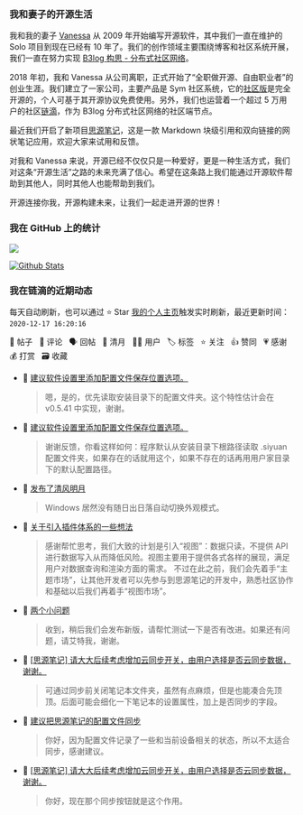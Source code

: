 ### 我和妻子的开源生活

我和我的妻子 [Vanessa](https://github.com/Vanessa219) 从 2009 年开始编写开源软件，其中我们一直在维护的 Solo 项目到现在已经有 10 年了。我们的创作领域主要围绕博客和社区系统开展，我们一直在努力实现 [B3log 构思 - 分布式社区网络](https://ld246.com/article/1546941897596)。

2018 年初，我和 Vanessa 从公司离职，正式开始了“全职做开源、自由职业者”的创业生涯。我们建立了一家公司，主要产品是 Sym 社区系统，它的[社区版](https://github.com/88250/symphony)是完全开源的，个人可基于其开源协议免费使用。另外，我们也运营着一个超过 5 万用户的社区[链滴](https://ld246.com)，作为 B3log 分布式社区网络的社区端节点。

最近我们开启了新项目[思源笔记](https://github.com/siyuan-note/siyuan)，这是一款 Markdown 块级引用和双向链接的网状笔记应用，欢迎大家来试用和反馈。

对我和 Vanessa 来说，开源已经不仅仅只是一种爱好，更是一种生活方式，我们对这条“开源生活”之路的未来充满了信心。希望在这条路上我们能通过开源软件帮助到其他人，同时其他人也能帮助到我们。

开源连接你我，开源构建未来，让我们一起走进开源的世界！

### 我在 GitHub 上的统计

<a title="Hits" target="_blank" href="https://github.com/88250/88250"><img src="https://hits.b3log.org/88250/88250.svg"></a>

[![Github Stats](https://github-readme-stats.vercel.app/api?username=88250&theme=tokyonight&show_icons=true)](https://github.com/88250)

<!--events start -->

### 我在链滴的近期动态

每天自动刷新，也可以通过 ⭐️ Star [我的个人主页](https://github.com/88250/88250)触发实时刷新，最近更新时间：`2020-12-17 16:20:16`

📝 帖子 &nbsp; 💬 评论 &nbsp; 🗣 回帖 &nbsp; 🌙 清月 &nbsp; 👨‍💻 用户 &nbsp; 🏷️ 标签 &nbsp; ⭐️ 关注 &nbsp; 👍 赞同 &nbsp; 💗 感谢 &nbsp; 💰 打赏 &nbsp; 🗃 收藏

* 💬 [建议软件设置里添加配置文件保存位置选项。](https://ld246.com/article/1608171537361/comment/1608172520230#comments)

  > 嗯，是的，优先读取安装目录下的配置文件夹。这个特性估计会在 v0.5.41 中实现，谢谢。
* 💬 [建议软件设置里添加配置文件保存位置选项。](https://ld246.com/article/1608171537361/comment/1608172042941#comments)

  > 谢谢反馈，你看这样如何：程序默认从安装目录下根路径读取 .siyuan 配置文件夹，如果存在的话就用这个，如果不存在的话再用用户家目录下的默认配置路径。
* 🌙 [发布了清风明月](https://ld246.com/member/88250/breezemoons/1608133260469)

  > Windows 居然没有随日出日落自动切换外观模式。
* 💬 [关于引入插件体系的一些想法](https://ld246.com/article/1608106304359/comment/1608124156660#comments)

  > 感谢帮忙思考，我们大致的计划是引入“视图”：数据只读，不提供 API 进行数据写入从而降低风险。视图主要用于提供各式各样的展现，满足用户对数据查询和渲染方面的需求。 不过在此之前，我们会先着手“主题市场”，让其他开发者可以先参与到思源笔记的开发中，熟悉社区协作和基础以后我们再着手“视图市场”。
* 💬 [两个小问题](https://ld246.com/article/1608108242099/comment/1608123718393#comments)

  > 收到，稍后我们会发布新版，请帮忙测试一下是否有改进。如果还有问题，请艾特我，谢谢。
* 💬 [[思源笔记] 请大大后续考虑增加云同步开关，由用户选择是否云同步数据，谢谢。](https://ld246.com/article/1608083105447/comment/1608112563788#comments)

  > 可通过同步前关闭笔记本文件夹，虽然有点麻烦，但是也能凑合先顶顶。后面可能会细化一下笔记本的设置属性，加上是否同步的字段。
* 💬 [建议把思源笔记的配置文件同步](https://ld246.com/article/1608097337936/comment/1608100146934#comments)

  > 你好，因为配置文件记录了一些和当前设备相关的状态，所以不太适合同步，感谢建议。
* 💬 [[思源笔记] 请大大后续考虑增加云同步开关，由用户选择是否云同步数据，谢谢。](https://ld246.com/article/1608083105447/comment/1608100015076#comments)

  > 你好，现在那个同步按钮就是这个作用。


<!--events end -->
